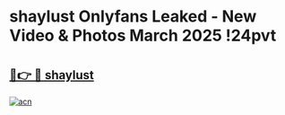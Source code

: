 # shaylust Onlyfans Leaked - New Video & Photos March 2025 !24pvt

# <h2><a href="https://raek7o.iuczelnia.edu.pl?title=shaylust&ref=24pvt">🔗👉 🔴 shaylust</a></h2>

[![acn](https://github.com/user-attachments/assets/0f9c940e-d8b0-45ae-aac7-cd30a18b3e1c)](https://raek7o.iuczelnia.edu.pl?title=shaylust&ref=24pvt)

